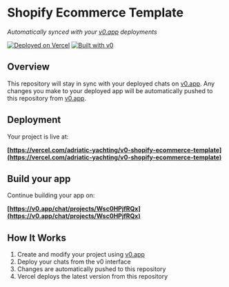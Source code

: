 # Shopify Ecommerce Template

*Automatically synced with your [v0.app](https://v0.app) deployments*

[![Deployed on Vercel](https://img.shields.io/badge/Deployed%20on-Vercel-black?style=for-the-badge&logo=vercel)](https://vercel.com/adriatic-yachting/v0-shopify-ecommerce-template)
[![Built with v0](https://img.shields.io/badge/Built%20with-v0.app-black?style=for-the-badge)](https://v0.app/chat/projects/Wsc0HPjfRQx)

## Overview

This repository will stay in sync with your deployed chats on [v0.app](https://v0.app).
Any changes you make to your deployed app will be automatically pushed to this repository from [v0.app](https://v0.app).

## Deployment

Your project is live at:

**[https://vercel.com/adriatic-yachting/v0-shopify-ecommerce-template](https://vercel.com/adriatic-yachting/v0-shopify-ecommerce-template)**

## Build your app

Continue building your app on:

**[https://v0.app/chat/projects/Wsc0HPjfRQx](https://v0.app/chat/projects/Wsc0HPjfRQx)**

## How It Works

1. Create and modify your project using [v0.app](https://v0.app)
2. Deploy your chats from the v0 interface
3. Changes are automatically pushed to this repository
4. Vercel deploys the latest version from this repository